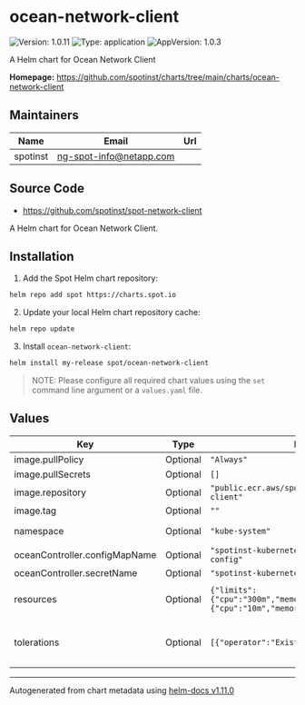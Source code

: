 # ocean-network-client

![Version: 1.0.11](https://img.shields.io/badge/Version-1.0.10-informational?style=flat-square) ![Type: application](https://img.shields.io/badge/Type-application-informational?style=flat-square) ![AppVersion: 1.0.3](https://img.shields.io/badge/AppVersion-1.0.3-informational?style=flat-square)

A Helm chart for Ocean Network Client

**Homepage:** <https://github.com/spotinst/charts/tree/main/charts/ocean-network-client>

## Maintainers

| Name     | Email                     | Url |
| -------- | ------------------------- | --- |
| spotinst | <ng-spot-info@netapp.com> |     |

## Source Code

- <https://github.com/spotinst/spot-network-client>

A Helm chart for Ocean Network Client.

## Installation

1. Add the Spot Helm chart repository:

```sh
helm repo add spot https://charts.spot.io
```

2. Update your local Helm chart repository cache:

```sh
helm repo update
```

3. Install `ocean-network-client`:

```sh
helm install my-release spot/ocean-network-client
```

> NOTE: Please configure all required chart values using the `set` command line argument or a `values.yaml` file.

## Values

| Key                           | Type     | Default                                                                                | Description                                                                                                                                   |
| ----------------------------- | -------- | -------------------------------------------------------------------------------------- | --------------------------------------------------------------------------------------------------------------------------------------------- |
| image.pullPolicy              | Optional | `"Always"`                                                                             | Image pull policy.                                                                                                                            |
| image.pullSecrets             | Optional | `[]`                                                                                   | Image pull secrets.                                                                                                                           |
| image.repository              | Optional | `"public.ecr.aws/spotinst/spot-network-client"`                                        | Image repository.                                                                                                                             |
| image.tag                     | Optional | `""`                                                                                   | Image tag. Defaults to `.Chart.AppVersion`.                                                                                                   |
| namespace                     | Optional | `"kube-system"`                                                                        | Namespace where components should be installed.                                                                                               |
| oceanController.configMapName | Optional | `"spotinst-kubernetes-cluster-controller-config"`                                      | ConfigMap name.                                                                                                                               |
| oceanController.secretName    | Optional | `"spotinst-kubernetes-cluster-controller"`                                             | Secret name.                                                                                                                                  |
| resources                     | Optional | `{"limits":{"cpu":"300m","memory":"500Mi"},"requests":{"cpu":"10m","memory":"100Mi"}}` | Resource requests and limits. Ref: <http://kubernetes.io/docs/user-guide/compute-resources/>                                                  |
| tolerations                   | Optional | `[{"operator":"Exists"}]`                                                              | Tolerations - Enable pods to run an all nodes in cluster Ref: <https://kubernetes.io/docs/concepts/scheduling-eviction/taint-and-toleration/> |

---

Autogenerated from chart metadata using [helm-docs v1.11.0](https://github.com/norwoodj/helm-docs/releases/v1.11.0)
